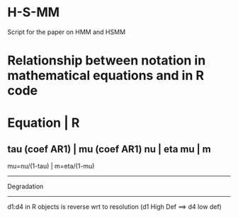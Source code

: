 # H-S-MM
Script for the paper on HMM and HSMM


# Relationship between notation in mathematical equations and in R code
 
   Equation          | R
   =================================
   tau (coef AR1)    | mu (coef AR1)
   nu                | eta
   mu                | m
   ---------------------------------
   mu=nu/(1-tau)     | m=eta/(1-mu)

 **********************************************************************
   Degradation
 **********************************************************************
   d1:d4 in R objects is reverse wrt to resolution (d1 High Def ==> d4 low def)

